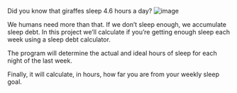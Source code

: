 Did you know that giraffes sleep 4.6 hours a day?
![image](https://user-images.githubusercontent.com/97067717/216196034-c55d44ff-5899-46ed-ba78-90618a255cac.png)


We humans need more than that. If we don’t sleep enough, we accumulate sleep debt. In this project we’ll calculate if you’re getting enough sleep each week using a sleep debt calculator.

The program will determine the actual and ideal hours of sleep for each night of the last week.

Finally, it will calculate, in hours, how far you are from your weekly sleep goal.

